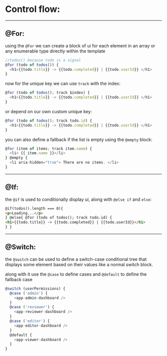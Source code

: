 <!-- @format -->

# Control flow:

---

## @For:

using the `@For` we can create a block of ui for each element in an array or any enumerable type directly within the template

```typescript
//todos() because todo is a signal
@for (todo of todos()) {
  <h1>{{todo.title}} -> {{todo.completed}} | {{todo.userId}} </h1>
}
```

now for the unique key we can use `track` with the index:

```typescript
@for (todo of todos(); track $index) {
  <h1>{{todo.title}} -> {{todo.completed}} | {{todo.userId}} </h1>
}
```

or depend on our own custom unique key:

```typescript
@for (todo of todos(); track todo.id) {
  <h1>{{todo.title}} -> {{todo.completed}} | {{todo.userId}} </h1>
}
```

you can also define a fallback if the list is empty using the `@empty` block:

```typescript
@for (item of items; track item.name) {
  <li> {{ item.name }}</li>
} @empty {
  <li aria-hidden="true"> There are no items. </li>
}
```

---

## @If:

the `@if` is used to conditionally display ui, along with `@else if` and `else`:

```html
@if(todos().length === 0){
<p>Loading...</p>
} @else{ @for (todo of todos(); track todo.id) {
<h1>{{todo.title}} -> {{todo.completed}} | {{todo.userId}}</h1>
} }
```

---

## @Switch:

the `@switch` can be used to define a switch-case conditional tree that displays some element based on their values like a normal switch block.

along with it use the `@case` to define cases and `@default` to define the fallback case

```typescript
@switch (userPermissions) {
  @case ('admin') {
    <app-admin-dashboard />
  }
  @case ('reviewer') {
    <app-reviewer-dashboard />
  }
  @case ('editor') {
    <app-editor-dashboard />
  }
  @default {
    <app-viewer-dashboard />
  }
}
```
